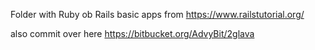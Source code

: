 Folder with Ruby ob Rails basic apps from https://www.railstutorial.org/

also commit over here https://bitbucket.org/AdvyBit/2glava
